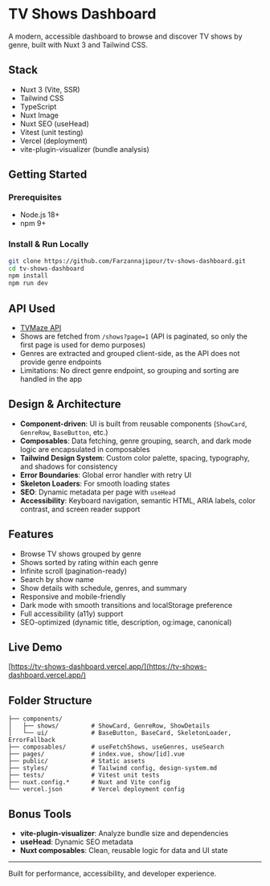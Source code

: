 # TV Shows Dashboard

A modern, accessible dashboard to browse and discover TV shows by genre, built with Nuxt 3 and Tailwind CSS.

## Stack
- Nuxt 3 (Vite, SSR)
- Tailwind CSS
- TypeScript
- Nuxt Image
- Nuxt SEO (useHead)
- Vitest (unit testing)
- Vercel (deployment)
- vite-plugin-visualizer (bundle analysis)

## Getting Started

### Prerequisites
- Node.js 18+
- npm 9+

### Install & Run Locally
```bash
git clone https://github.com/Farzannajipour/tv-shows-dashboard.git
cd tv-shows-dashboard
npm install
npm run dev
```

## API Used
- [TVMaze API](https://www.tvmaze.com/api)
- Shows are fetched from `/shows?page=1` (API is paginated, so only the first page is used for demo purposes)
- Genres are extracted and grouped client-side, as the API does not provide genre endpoints
- Limitations: No direct genre endpoint, so grouping and sorting are handled in the app

## Design & Architecture
- **Component-driven**: UI is built from reusable components (`ShowCard`, `GenreRow`, `BaseButton`, etc.)
- **Composables**: Data fetching, genre grouping, search, and dark mode logic are encapsulated in composables
- **Tailwind Design System**: Custom color palette, spacing, typography, and shadows for consistency
- **Error Boundaries**: Global error handler with retry UI
- **Skeleton Loaders**: For smooth loading states
- **SEO**: Dynamic metadata per page with `useHead`
- **Accessibility**: Keyboard navigation, semantic HTML, ARIA labels, color contrast, and screen reader support

## Features
- Browse TV shows grouped by genre
- Shows sorted by rating within each genre
- Infinite scroll (pagination-ready)
- Search by show name
- Show details with schedule, genres, and summary
- Responsive and mobile-friendly
- Dark mode with smooth transitions and localStorage preference
- Full accessibility (a11y) support
- SEO-optimized (dynamic title, description, og:image, canonical)

## Live Demo
[https://tv-shows-dashboard.vercel.app/](https://tv-shows-dashboard.vercel.app/)

## Folder Structure
```
├── components/
│   ├── shows/         # ShowCard, GenreRow, ShowDetails
│   └── ui/            # BaseButton, BaseCard, SkeletonLoader, ErrorFallback
├── composables/       # useFetchShows, useGenres, useSearch
├── pages/             # index.vue, show/[id].vue
├── public/            # Static assets
├── styles/            # Tailwind config, design-system.md
├── tests/             # Vitest unit tests
├── nuxt.config.*      # Nuxt and Vite config
└── vercel.json        # Vercel deployment config
```

## Bonus Tools
- **vite-plugin-visualizer**: Analyze bundle size and dependencies
- **useHead**: Dynamic SEO metadata
- **Nuxt composables**: Clean, reusable logic for data and UI state

---

Built for performance, accessibility, and developer experience.
